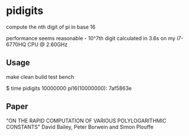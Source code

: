 # pidigits

compute the nth digit of pi in base 16

performance seems reasonable - 10^7th digit calculated in 3.6s on my i7-6770HQ CPU @ 2.60GHz

## Usage

make clean build test bench

$  time pidigits 10000000
pi16(10000000): 7af5863e

## Paper
"ON THE RAPID COMPUTATION OF VARIOUS POLYLOGARITHMIC CONSTANTS" David Bailey, Peter Borwein and Simon Plouffe
